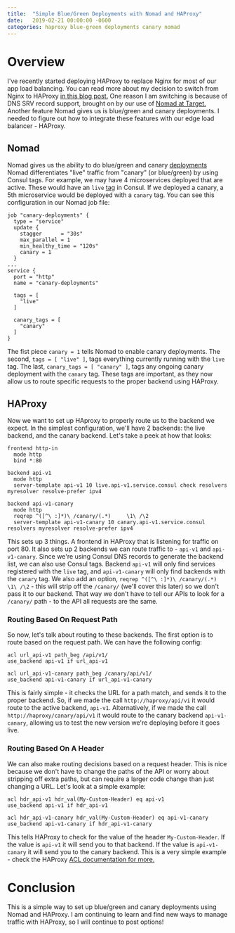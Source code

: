 ```yaml
---
title:  "Simple Blue/Green Deployments with Nomad and HAProxy"
date:   2019-02-21 00:00:00 -0600
categories: haproxy blue-green deployments canary nomad
---
```

# Overview
I've recently started deploying HAProxy to replace Nginx for most of our app load balancing. You can read more about my decision to switch from Nginx to HAProxy [in this blog post.]() One reason I am switching is because of DNS SRV record support, brought on by our use of [Nomad at Target.](https://www.hashicorp.com/resources/nomad-scaling-target-microservices-across-cloud) Another feature Nomad gives us is blue/green and canary deployments. I needed to figure out how to integrate these features with our edge load balancer - HAProxy.

## Nomad
Nomad gives us the ability to do blue/green and canary [deployments](https://www.nomadproject.io/guides/operating-a-job/update-strategies/blue-green-and-canary-deployments.html) Nomad differentiates "live" traffic from "canary" (or blue/green) by using Consul tags. For example, we may have 4 microservices deployed that are active. These would have an `live` [tag](https://www.consul.io/docs/agent/services.html) in Consul. If we deployed a canary, a 5th microservice would be deployed with a `canary` tag. You can see this configuration in our Nomad job file:

```
job "canary-deployments" {
  type = "service"
  update {
    stagger      = "30s"
    max_parallel = 1
    min_healthy_time = "120s"
    canary = 1
  }
...
service {
  port = "http"
  name = "canary-deployments"

  tags = [
    "live"
  ]

  canary_tags = [
    "canary"
  ]
}
```

The fist piece `canary = 1` tells Nomad to enable canary deployments. The second, `tags = [ "live" ]`, tags everything currently running with the `live` tag. The last, `canary_tags = [ "canary" ]`, tags any ongoing canary deployment with the `canary` tag. These tags are important, as they now allow us to route specific requests to the proper backend using HAProxy.

## HAProxy
Now we want to set up HAproxy to properly route us to the backend we expect. In the simplest configuration, we'll have 2 backends: the live backend, and the canary backend. Let's take a peek at how that looks:

```
frontend http-in
  mode http
  bind *:80

backend api-v1
  mode http
  server-template api-v1 10 live.api-v1.service.consul check resolvers myresolver resolve-prefer ipv4

backend api-v1-canary
  mode http
  reqrep ^([^\ :]*)\ /canary/(.*)     \1\ /\2
  server-template api-v1-canary 10 canary.api-v1.service.consul resolvers myresolver resolve-prefer ipv4

```

This sets up 3 things. A frontend in HAProxy that is listening for traffic on port 80. It also sets up 2 backends we can route traffic to - `api-v1` and `api-v1-canary`. Since we're using Consul DNS records to generate the backend list, we can also use Consul tags. Backend `api-v1` will only find services registered with the `live` tag, and `api-v1-canary` will only find backends with the `canary` tag. We also add an option, `reqrep ^([^\ :]*)\ /canary/(.*)     \1\ /\2` - this will strip off the `/canary/` (we'll cover this later) so we don't pass it to our backend. That way we don't have to tell our APIs to look for a `/canary/` path - to the API all requests are the same.

### Routing Based On Request Path
So now, let's talk about routing to these backends. The first option is to route based on the request path. We can have the following config:

```
acl url_api-v1 path_beg /api/v1/
use_backend api-v1 if url_api-v1

acl url_api-v1-canary path_beg /canary/api/v1/
use_backend api-v1-canary if url_api-v1-canary  
```

This is fairly simple - it checks the URL for a path match, and sends it to the proper backend. So, if we made the call `http://haproxy/api/vi` it would route to the active backend, `api-v1`. Alternatively, if we made the call `http://haproxy/canary/api/v1` it would route to the canary backend `api-v1-canary`, allowing us to test the new version we're deploying before it goes live.

### Routing Based On A Header
We can also make routing decisions based on a request header. This is nice because we don't have to change the paths of the API or worry about stripping off extra paths, but can require a larger code change than just changing a URL. Let's look at a simple example:

```
acl hdr_api-v1 hdr_val(My-Custom-Header) eq api-v1
use_backend api-v1 if hdr_api-v1

acl hdr_api-v1-canary hdr_val(My-Custom-Header) eq api-v1-canary
use_backend api-v1-canary if hdr_api-v1-canary
```

This tells HAProxy to check for the value of the header `My-Custom-Header`. If the value is `api-v1` it will send you to that backend. If the value is `api-v1-canary` it will send you to the canary backend. This is a very simple example - check the HAProxy [ACL documentation for more.](https://www.haproxy.com/blog/introduction-to-haproxy-acls/)

# Conclusion
This is a simple way to set up blue/green and canary deployments using Nomad and HAProxy. I am continuing to learn and find new ways to manage traffic with HAProxy, so I will continue to post options!
